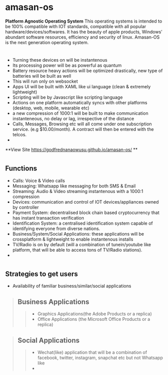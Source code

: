 # amasan-os
**Platform Agnostic Operating System**
This operating systems is intended to be 100% compatible with IOT standards, compatible with all popular hardware/devices/softwares.
It has the beauty of apple products, Windows' abundant software resources, efficiency and security of linux.
Amasan-OS is the next generation operating system.
#
* Turning these devices on will be instantenous
* Its processing power will be as powerful as quantum
* Battery resource heavy actions will be optimized drastically, new type of batteries will be built as well
* This will run only on websocket <br>
* Apps UI will be built with XAML like ui language (clean & extremely lightweight)
* Scripting will be by Javascript like scripting language
* Actions on one platform automatically syncs with other platforms (desktop, web, mobile, wearable etc)
* a new compression of 1000:1 will be built to make communication instanteneous, no delay or lag, irrespective of the distance
* Calls, Messages, Browsing etc will all come under one subscription service. (e.g $10.00/month). A contract will then be entered with the telcos.
* 

**View Site https://godfrednanaowusu.github.io/amasan-os/ **

#
## Functions
* Calls: Voice & Video calls
* Messaging: Whatsapp like messaging for both SMS & Email
* Streaming: Audio & Video streaming instantenous with a 1000:1 compression
* Devices: communication and control of IOT devices/appliances owned by controller
* Payment System: decentralised block chain based cryptocurrency that has instant transaction verification
* Identification System: a centralised identification system capable of identifying everyone from diverse nations.
* Business/System/Social Applications: these applications will be crossplatform & lightweight to enable instantenous installs
* TV/Radio is on by default (will a combination of tunein/youtube like platform, that will be able to access tons of TV/Radio stations).
*


#
## Strategies to get users
* Availability of familiar business/similar/social applications
> ## Business Applications
>> * Graphics Applications(the Adobe Products or a replica)
>> * Office Applications (the Microsoft Office Products or a replica)

> ## Social Applications
>> * Wechat(like) application that will be a combination of facebook, twitter, instagram, snapchat etc but not Whatsapp like
>> * 
